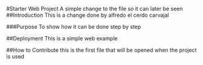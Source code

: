 #Starter Web Project
A simple change to the file so it can later be seen
##Introduction
This is a change done by alfredo el cerdo carvajal

###Purpose
To show how it can be done step by step

##Deployment
This is a simple web example 

##How to Contribute
this is the first file that will be opened when the project is used